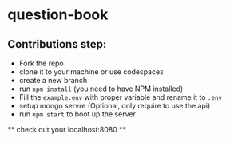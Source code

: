 # question-book

## Contributions step:
- Fork the repo 
- clone it to your machine or use codespaces
- create a new branch
- run `npm install` (you need to have NPM installed)
- Fill the `example.env` with proper variable and rename it to `.env`
- setup mongo servre (Optional, only require to use the api)
- run `npm start` to boot up the server

** check out your localhost:8080 **
